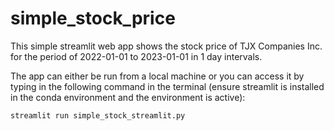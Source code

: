 # simple_stock_price

This simple streamlit web app shows the stock price of TJX Companies Inc. for the period of 2022-01-01 to 2023-01-01 in 1 day intervals.

The app can either be run from a local machine or you can access it by typing in the following command in the terminal (ensure streamlit is installed in the conda environment and the environment is active):

```bash
streamlit run simple_stock_streamlit.py
```